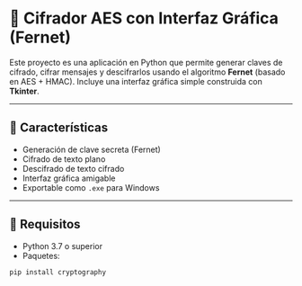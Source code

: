 # 🔐 Cifrador AES con Interfaz Gráfica (Fernet)

Este proyecto es una aplicación en Python que permite generar claves de cifrado, cifrar mensajes y descifrarlos usando el algoritmo **Fernet** (basado en AES + HMAC). Incluye una interfaz gráfica simple construida con **Tkinter**.

---

## 🧰 Características

- Generación de clave secreta (Fernet)
- Cifrado de texto plano
- Descifrado de texto cifrado
- Interfaz gráfica amigable
- Exportable como `.exe` para Windows

---

## 🚀 Requisitos

- Python 3.7 o superior
- Paquetes:

```bash
pip install cryptography
